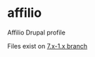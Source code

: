 # affilio
Affilio Drupal profile

Files exist on [7.x-1.x branch](/theodorosploumis/affilio/tree/7.x-1.x)
